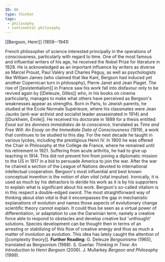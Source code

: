 ```yaml
---
ID: 86
type: thinker
tags: 
 - philosophy
 - continental philosophy
---
```


[[Bergson, Henri]] 
(1859--1941)


French philosopher of science interested principally in the operations
of consciousness, particularly with regard to time. One of the most
famous and influential writers of his age, he received the Nobel Prize
for literature in 1928. He is acknowledged as an important influence by
writers as diverse as Marcel Proust, Paul Valéry and Charles Péguy, as
well as psychologists like William James (who claimed that like Kant,
Bergson had induced yet another Copernican turn in philosophy), Pierre
Janet and Jean Piaget. The rise of
[[existentialism]] in France
saw his work fall into disfavour only to be revived again by [[Deleuze, Gilles]] who, in his books
on cinema particularly, manages to make what others have perceived as
Bergson's weaknesses appear as strengths.
Born in Paris, to Jewish parents, he studied at the École Normale
Supérieure, where his classmates were Jean Jaurès (anti-war activist and
socialist leader assassinated in 1914) and [[Durkheim, Émile]]. He received his
doctorate in 1889 for a thesis entitled: *Essai sur les données
immédiates de la conscience*, translated as *Time and Free Will: An
Essay on the Immediate Data of Consciousness* (1919), a work that
continues to be studied to this day. For the next decade he taught in
various lycées, including the prestigious Henri IV. In 1900 he was
offered the Chair in Philosophy at the Collège de France, where he
remained until his retirement in 1921. Suffering from acute arthritis,
he had to give up teaching in 1914. This did not prevent him from
joining a diplomatic mission to the US in 1917 in a bid to persuade
America to join the war. After the war he chaired a section of the
League of Nations devoted to international intellectual cooperation.
Bergson's most influential and best known conceptual invention is the
notion of *élan vital* (vital impulse). Ironically, it is used as much
by his detractors to deride his work as it is by his supporters to
explain what is significant about his work. Bergson's so-called vitalism
is in this respect a double-edged sword. The most straightforward way of
thinking about *élan vital* is that it encompasses the gap in
mechanistic explanations of evolution and names those aspects of
evolutionary change scientific theory cannot explain. It could thus be
seen as a virtual power of differentiation, or adaptation to use the
Darwinian term, namely a creative force able to respond to obstacles and
develop creative but 'unthought' solutions. Species development can be
thought then in terms of an arresting or stabilizing of this flow of
creative energy and thus as much a matter of involution as evolution.
This idea has lately caught the attention of [[complexity theory]].
**Further Reading:** G. Deleuze *Bergsonisme* (1965), translated as
Bergsonism (1988).
S. Guerlac *Thinking in Time: An Introduction to Henri Bergson* (2006).
J. Mullarkey *Bergson and Philosophy* (1999).
